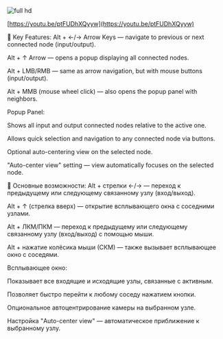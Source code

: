 ![full hd](https://github.com/user-attachments/assets/a87c09f8-28e1-4f7c-9501-dbbe45a364a5)

[https://youtu.be/ptFUDhXQyyw](https://youtu.be/ptFUDhXQyyw)

📌 Key Features:
Alt + ←/→ Arrow Keys — navigate to previous or next connected node (input/output).

Alt + ↑ Arrow — opens a popup displaying all connected nodes.

Alt + LMB/RMB — same as arrow navigation, but with mouse buttons (input/output).

Alt + MMB (mouse wheel click) — also opens the popup panel with neighbors.

Popup Panel:

Shows all input and output connected nodes relative to the active one.

Allows quick selection and navigation to any connected node via buttons.

Optional auto-centering view on the selected node.

"Auto-center view" setting — view automatically focuses on the selected node.


📌 Основные возможности:
Alt + стрелки ←/→ — переход к предыдущему или следующему связанному узлу (вход/выход).

Alt + ↑ (стрелка вверх) — открытие всплывающего окна с соседними узлами.

Alt + ЛКМ/ПКМ — переход к предыдущему или следующему связанному узлу (вход/выход) с помощью мыши.

Alt + нажатие колёсика мыши (СКМ) — также вызывает всплывающее окно с соседями.

Всплывающее окно:

Показывает все входящие и исходящие узлы, связанные с активным.

Позволяет быстро перейти к любому соседу нажатием кнопки.

Опциональное автоцентрирование камеры на выбранном узле.

Настройка "Auto-center view" — автоматическое приближение к выбранному узлу.


